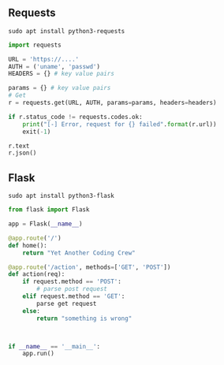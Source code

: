 ## Requests
`sudo apt install python3-requests`

```python
import requests

URL = 'https://....'
AUTH = ('uname', 'passwd')
HEADERS = {} # key value pairs

params = {} # key value pairs
# Get 
r = requests.get(URL, AUTH, params=params, headers=headers)

if r.status_code != requests.codes.ok:
	print("[-] Error, request for {} failed".format(r.url))
	exit(-1)

r.text 
r.json()
```

## Flask
`sudo apt install python3-flask`

```python
from flask import Flask

app = Flask(__name__)

@app.route('/')
def home():
	return "Yet Another Coding Crew"

@app.route('/action', methods=['GET', 'POST'])
def action(req):
	if request.method == 'POST':
		# parse post request
	elif request.method == 'GET':
		parse get request
	else:
		return "something is wrong"



if __name__ == '__main__':
	app.run()
```
